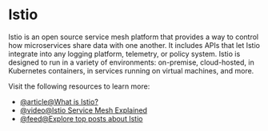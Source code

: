 # Istio

Istio is an open source service mesh platform that provides a way to control how microservices share data with one another. It includes APIs that let Istio integrate into any logging platform, telemetry, or policy system. Istio is designed to run in a variety of environments: on-premise, cloud-hosted, in Kubernetes containers, in services running on virtual machines, and more.

Visit the following resources to learn more:

- [@article@What is Istio?](https://www.redhat.com/en/topics/microservices/what-is-istio)
- [@video@Istio Service Mesh Explained](https://www.youtube.com/watch?v=6zDrLvpfCK4)
- [@feed@Explore top posts about Istio](https://app.daily.dev/tags/istio?ref=roadmapsh)
